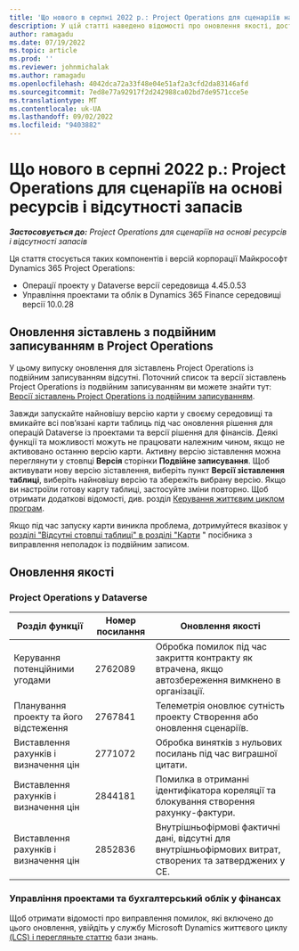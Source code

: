 ```yaml
---
title: 'Що нового в серпні 2022 р.: Project Operations для сценаріїв на основі ресурсів і відсутності запасів'
description: У цій статті наведено відомості про оновлення якості, доступні в серпневому випуску корпорації Майкрософт Dynamics 365 Project Operations за 2022 рік для сценаріїв на основі ресурсів або без запасів.
author: ramagadu
ms.date: 07/19/2022
ms.topic: article
ms.prod: ''
ms.reviewer: johnmichalak
ms.author: ramagadu
ms.openlocfilehash: 4042dca72a33f48e04e51af2a3cfd2da83146afd
ms.sourcegitcommit: 7ed8e77a92917f2d242988ca02bd7de9571cce5e
ms.translationtype: MT
ms.contentlocale: uk-UA
ms.lasthandoff: 09/02/2022
ms.locfileid: "9403882"
---
```

# <a name="whats-new-august-2022---project-operations-for-resourcenon-stocked-based-scenarios"></a>Що нового в серпні 2022 р.: Project Operations для сценаріїв на основі ресурсів і відсутності запасів

_**Застосовується до:** Project Operations для сценаріїв на основі ресурсів і відсутності запасів_

Ця стаття стосується таких компонентів і версій корпорації Майкрософт Dynamics 365 Project Operations:

- Операції проекту у Dataverse версії середовища 4.45.0.53
- Управління проектами та облік в Dynamics 365 Finance середовищі версії 10.0.28

## <a name="project-operations-dual-write-maps-updates"></a>Оновлення зіставлень з подвійним записуванням в Project Operations

У цьому випуску оновлення для зіставлень Project Operations із подвійним записуванням відсутні. Поточний список та версії зіставлень Project Operations із подвійним записуванням ви можете знайти тут: [Версії зіставлень Project Operations із подвійним записуванням](../environment/resource-dual-write-maps.md).

Завжди запускайте найновішу версію карти у своєму середовищі та вмикайте всі пов’язані карти таблиць під час оновлення рішення для операцій Dataverse із проектами та версії рішення для фінансів. Деякі функції та можливості можуть не працювати належним чином, якщо не активовано останню версію карти. Активну версію зіставлення можна переглянути у стовпці **Версія** сторінки **Подвійне записування**. Щоб активувати нову версію зіставлення, виберіть пункт **Версії зіставлення таблиці**, виберіть найновішу версію та збережіть вибрану версію. Якщо ви настроїли готову карту таблиці, застосуйте зміни повторно. Щоб отримати додаткові відомості, див. розділ [Керування життєвим циклом програм](/dynamics365/fin-ops-core/dev-itpro/data-entities/dual-write/app-lifecycle-management).

Якщо під час запуску карти виникла проблема, дотримуйтеся вказівок у [розділі "Відсутні стовпці таблиці" в розділі "Карти](/dynamics365/fin-ops-core/dev-itpro/data-entities/dual-write/dual-write-troubleshooting-finops-upgrades#missing-table-columns-issue-on-maps) " посібника з виправлення неполадок із подвійним записом.

## <a name="quality-updates"></a>Оновлення якості

### <a name="project-operations-on-dataverse"></a>Project Operations у Dataverse

| Розділ функції | Номер посилання | Оновлення якості |
| --- | --- | --- |
| Керування потенційними угодами | 2762089 | Обробка помилок під час закриття контракту як втрачена, якщо автозбереження вимкнено в організації.|
|Планування проекту та його відстеження | 2767841 | Телеметрія оновлює сутність проекту Створення або оновлення сценаріїв.|
|Виставлення рахунків і визначення цін | 2771072 | Обробка винятків з нульових посилань під час виграшної цитати.|
|Виставлення рахунків і визначення цін | 2844181 |Помилка в отриманні ідентифікатора кореляції та блокування створення рахунку-фактури.|
|Виставлення рахунків і визначення цін | 2852836 | Внутрішньофірмові фактичні дані, відсутні для внутрішньофірмових витрат, створених та затверджених у СЕ.|


### <a name="project-management-and-accounting-in-finance"></a>Управління проектами та бухгалтерський облік у фінансах

Щоб отримати відомості про виправлення помилок, які включено до цього оновлення, увійдіть у службу Microsoft Dynamics життєвого циклу [(LCS) і перегляньте статтю](https://fix.lcs.dynamics.com/Issue/Details?bugId=694438) бази знань.

